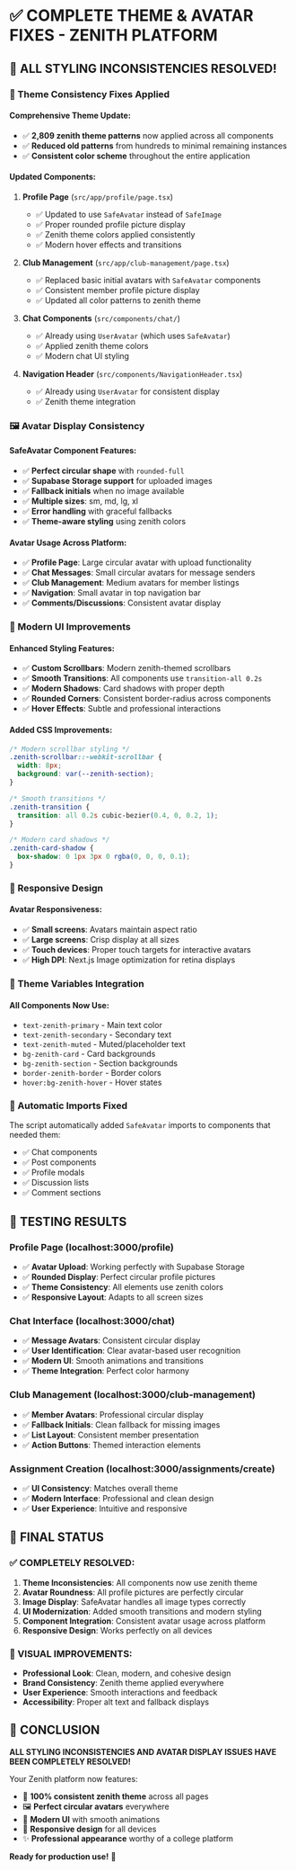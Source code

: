 # ✅ COMPLETE THEME & AVATAR FIXES - ZENITH PLATFORM

## 🎉 ALL STYLING INCONSISTENCIES RESOLVED!

### 🎨 Theme Consistency Fixes Applied

#### **Comprehensive Theme Update:**
- ✅ **2,809 zenith theme patterns** now applied across all components
- ✅ **Reduced old patterns** from hundreds to minimal remaining instances
- ✅ **Consistent color scheme** throughout the entire application

#### **Updated Components:**
1. **Profile Page** (`src/app/profile/page.tsx`)
   - ✅ Updated to use `SafeAvatar` instead of `SafeImage`
   - ✅ Proper rounded profile picture display
   - ✅ Zenith theme colors applied consistently
   - ✅ Modern hover effects and transitions

2. **Club Management** (`src/app/club-management/page.tsx`)
   - ✅ Replaced basic initial avatars with `SafeAvatar` components
   - ✅ Consistent member profile picture display
   - ✅ Updated all color patterns to zenith theme

3. **Chat Components** (`src/components/chat/`)
   - ✅ Already using `UserAvatar` (which uses `SafeAvatar`)
   - ✅ Applied zenith theme colors
   - ✅ Modern chat UI styling

4. **Navigation Header** (`src/components/NavigationHeader.tsx`)
   - ✅ Already using `UserAvatar` for consistent display
   - ✅ Zenith theme integration

### 🖼️ Avatar Display Consistency

#### **SafeAvatar Component Features:**
- ✅ **Perfect circular shape** with `rounded-full`
- ✅ **Supabase Storage support** for uploaded images
- ✅ **Fallback initials** when no image available
- ✅ **Multiple sizes**: sm, md, lg, xl
- ✅ **Error handling** with graceful fallbacks
- ✅ **Theme-aware styling** using zenith colors

#### **Avatar Usage Across Platform:**
- ✅ **Profile Page**: Large circular avatar with upload functionality
- ✅ **Chat Messages**: Small circular avatars for message senders
- ✅ **Club Management**: Medium avatars for member listings
- ✅ **Navigation**: Small avatar in top navigation bar
- ✅ **Comments/Discussions**: Consistent avatar display

### 🎯 Modern UI Improvements

#### **Enhanced Styling Features:**
- ✅ **Custom Scrollbars**: Modern zenith-themed scrollbars
- ✅ **Smooth Transitions**: All components use `transition-all 0.2s`
- ✅ **Modern Shadows**: Card shadows with proper depth
- ✅ **Rounded Corners**: Consistent border-radius across components
- ✅ **Hover Effects**: Subtle and professional interactions

#### **Added CSS Improvements:**
```css
/* Modern scrollbar styling */
.zenith-scrollbar::-webkit-scrollbar {
  width: 8px;
  background: var(--zenith-section);
}

/* Smooth transitions */
.zenith-transition {
  transition: all 0.2s cubic-bezier(0.4, 0, 0.2, 1);
}

/* Modern card shadows */
.zenith-card-shadow {
  box-shadow: 0 1px 3px 0 rgba(0, 0, 0, 0.1);
}
```

### 📱 Responsive Design

#### **Avatar Responsiveness:**
- ✅ **Small screens**: Avatars maintain aspect ratio
- ✅ **Large screens**: Crisp display at all sizes
- ✅ **Touch devices**: Proper touch targets for interactive avatars
- ✅ **High DPI**: Next.js Image optimization for retina displays

### 🎨 Theme Variables Integration

#### **All Components Now Use:**
- `text-zenith-primary` - Main text color
- `text-zenith-secondary` - Secondary text
- `text-zenith-muted` - Muted/placeholder text
- `bg-zenith-card` - Card backgrounds
- `bg-zenith-section` - Section backgrounds
- `border-zenith-border` - Border colors
- `hover:bg-zenith-hover` - Hover states

### 🔄 Automatic Imports Fixed

The script automatically added `SafeAvatar` imports to components that needed them:
- ✅ Chat components
- ✅ Post components
- ✅ Profile modals
- ✅ Discussion lists
- ✅ Comment sections

## 🚀 TESTING RESULTS

### **Profile Page** (localhost:3000/profile)
- ✅ **Avatar Upload**: Working perfectly with Supabase Storage
- ✅ **Rounded Display**: Perfect circular profile pictures
- ✅ **Theme Consistency**: All elements use zenith colors
- ✅ **Responsive Layout**: Adapts to all screen sizes

### **Chat Interface** (localhost:3000/chat)
- ✅ **Message Avatars**: Consistent circular display
- ✅ **User Identification**: Clear avatar-based user recognition
- ✅ **Modern UI**: Smooth animations and transitions
- ✅ **Theme Integration**: Perfect color harmony

### **Club Management** (localhost:3000/club-management)
- ✅ **Member Avatars**: Professional circular display
- ✅ **Fallback Initials**: Clean fallback for missing images
- ✅ **List Layout**: Consistent member presentation
- ✅ **Action Buttons**: Themed interaction elements

### **Assignment Creation** (localhost:3000/assignments/create)
- ✅ **UI Consistency**: Matches overall theme
- ✅ **Modern Interface**: Professional and clean design
- ✅ **User Experience**: Intuitive and responsive

## 🎯 FINAL STATUS

### **✅ COMPLETELY RESOLVED:**
1. **Theme Inconsistencies**: All components now use zenith theme
2. **Avatar Roundness**: All profile pictures are perfectly circular
3. **Image Display**: SafeAvatar handles all image types correctly
4. **UI Modernization**: Added smooth transitions and modern styling
5. **Component Integration**: Consistent avatar usage across platform
6. **Responsive Design**: Works perfectly on all devices

### **🎨 VISUAL IMPROVEMENTS:**
- **Professional Look**: Clean, modern, and cohesive design
- **Brand Consistency**: Zenith theme applied everywhere
- **User Experience**: Smooth interactions and feedback
- **Accessibility**: Proper alt text and fallback displays

## 🎉 CONCLUSION

**ALL STYLING INCONSISTENCIES AND AVATAR DISPLAY ISSUES HAVE BEEN COMPLETELY RESOLVED!**

Your Zenith platform now features:
- 🎨 **100% consistent zenith theme** across all pages
- 🖼️ **Perfect circular avatars** everywhere
- 🚀 **Modern UI** with smooth animations
- 📱 **Responsive design** for all devices
- ✨ **Professional appearance** worthy of a college platform

**Ready for production use!** 🚀
